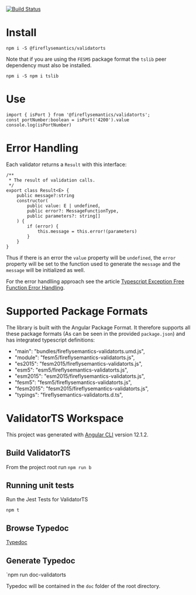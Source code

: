 [![Build Status](https://travis-ci.org/fireflysemantics/validatorts.svg?branch=master)](https://travis-ci.org/fireflysemantics/validatorts)

# Install

```
npm i -S @fireflysemantics/validatorts
```

Note that if you are using the `FESM5` package format the `tslib` peer dependency must also be installed.

```
npm i -S npm i tslib
```

# Use
```
import { isPort } from '@fireflysemantics/validatorts';
const portNumber:boolean = isPort('4200').value
console.log(isPortNumber)
```

# Error Handling

Each validator returns a `Result` with this interface:

```
/**
 * The result of validation calls.
 */
export class Result<E> {
    public message?:string
    constructor(
        public value: E | undefined,
        public error?: MessageFunctionType,
        public parameters?: string[]
    ) { 
        if (error) {
            this.message = this.error!(parameters)
        }
    }
}
```
Thus if there is an error the `value` property will be `undefined`, the `error` property will be set to the function used to generate the `message` and the `message` will be initialized as well.

For the error handlling approach see the article [Typescript Exception Free Function Error Handling](https://developer.fireflysemantics.com/tasks/tasks--typescript--typescript-exception-free-error-handling).


# Supported Package Formats

The library is built with the Angular Package Format.  It therefore supports all these package formats (As can be seen in the provided `package.json`) and has integrated typescript definitions:

- "main": "bundles/fireflysemantics-validatorts.umd.js",
-  "module": "fesm5/fireflysemantics-validatorts.js",
-  "es2015": "fesm2015/fireflysemantics-validatorts.js",
-  "esm5": "esm5/fireflysemantics-validatorts.js",
-  "esm2015": "esm2015/fireflysemantics-validatorts.js",
-  "fesm5": "fesm5/fireflysemantics-validatorts.js",
-  "fesm2015": "fesm2015/fireflysemantics-validatorts.js",
-  "typings": "fireflysemantics-validatorts.d.ts",


# ValidatorTS Workspace    

This project was generated with [Angular CLI](https://github.com/angular/angular-cli) version 12.1.2.

## Build ValidatorTS
From the project root run `npm run b`

## Running unit tests

Run the Jest Tests for ValidatorTS

`npm t`

## Browse Typedoc

[Typedoc](https://fireflysemantics.github.io/validatorts/)

## Generate Typedoc 

`npm run doc-validatorts

Typedoc will be contained in the `doc` folder of the root directory.

